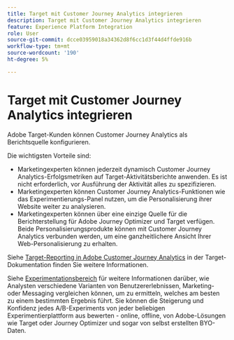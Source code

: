 ```yaml
---
title: Target mit Customer Journey Analytics integrieren
description: Target mit Customer Journey Analytics integrieren
feature: Experience Platform Integration
role: User
source-git-commit: dcce03959018a34362d8f6cc1d3f44d4ffde916b
workflow-type: tm+mt
source-wordcount: '190'
ht-degree: 5%

---
```


# Target mit Customer Journey Analytics integrieren

Adobe Target-Kunden können Customer Journey Analytics als Berichtsquelle konfigurieren.

Die wichtigsten Vorteile sind:

* Marketingexperten können jederzeit dynamisch Customer Journey Analytics-Erfolgsmetriken auf Target-Aktivitätsberichte anwenden. Es ist nicht erforderlich, vor Ausführung der Aktivität alles zu spezifizieren.
* Marketingexperten können Customer Journey Analytics-Funktionen wie das Experimentierungs-Panel nutzen, um die Personalisierung ihrer Website weiter zu analysieren.
* Marketingexperten können über eine einzige Quelle für die Berichterstellung für Adobe Journey Optimizer und Target verfügen. Beide Personalisierungsprodukte können mit Customer Journey Analytics verbunden werden, um eine ganzheitlichere Ansicht Ihrer Web-Personalisierung zu erhalten.

Siehe [Target-Reporting in Adobe Customer Journey Analytics](https://experienceleague.adobe.com/en/docs/target/using/integrate/cja/target-reporting-in-cja) in der Target-Dokumentation finden Sie weitere Informationen.

Siehe [Experimentationsbereich](../analysis-workspace/c-panels/experimentation.md) für weitere Informationen darüber, wie Analysten verschiedene Varianten von Benutzererlebnissen, Marketing- oder Messaging vergleichen können, um zu ermitteln, welches am besten zu einem bestimmten Ergebnis führt. Sie können die Steigerung und Konfidenz jedes A/B-Experiments von jeder beliebigen Experimentierplattform aus bewerten - online, offline, von Adobe-Lösungen wie Target oder Journey Optimizer und sogar von selbst erstellten BYO-Daten.
